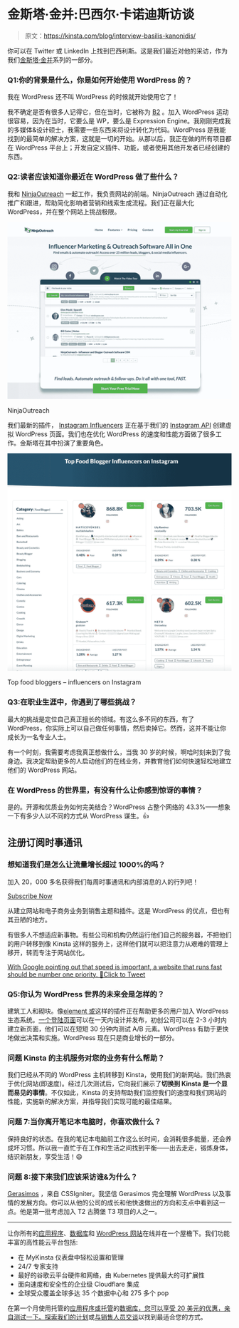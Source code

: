 # 金斯塔·金并:巴西尔·卡诺迪斯访谈

> 原文：<https://kinsta.com/blog/interview-basilis-kanonidis/>

你可以在 Twitter 或 LinkedIn 上找到巴西利斯。这是我们最近对他的采访，作为我们[金斯塔·金并](https://kinsta.com/?post_type=post&s=kingpin)系列的一部分。

### Q1:你的背景是什么，你是如何开始使用 WordPress 的？

我在 WordPress 还不叫 WordPress 的时候就开始使用它了！

我不确定是否有很多人记得它，但在当时，它被称为 [B2](https://kinsta.com/learn/wordpress-history/#history-of-wordpress) 。加入 WordPress 运动很容易，因为在当时，它要么是 WP，要么是 Expression Engine。我刚刚完成我的多媒体&设计硕士，我需要一些东西来将设计转化为代码。WordPress 是我能找到的最简单的解决方案，这就是一切的开始。从那以后，我正在做的所有项目都在 WordPress 平台上；开发自定义插件、功能，或者使用其他开发者已经创建的东西。

### Q2:读者应该知道你最近在 WordPress 做了些什么？

我和 [NinjaOutreach](https://ninjaoutreach.com/) 一起工作，我负责网站的前端。NinjaOutreach 通过自动化推广和跟进，帮助简化影响者营销和线索生成流程。我们正在最大化 WordPress，并在整个网站上挑战极限。

[![NinjaOutreach](img/63ca34156bc1eb3196c4d6f4752c2360.png)](https://ninjaoutreach.com/)

NinjaOutreach



我们最新的插件， [Instagram Influencers](https://ninjaoutreach.com/instagram-influencers/) 正在基于我们的 [Instagram API](https://ninjaoutreach.com/social-api/) 创建虚拟 WordPress 页面。我们也在优化 WordPress 的速度和性能方面做了很多工作。金斯塔在其中扮演了重要角色。

![Top food bloggers - influencers on Instagram](img/306f7ee891ebaa203671e500769501cc.png)

Top food bloggers – influencers on Instagram



### Q3:在职业生涯中，你遇到了哪些挑战？

最大的挑战是定位自己真正擅长的领域。有这么多不同的东西，有了 WordPress，你实际上可以自己做任何事情，然后卖掉它。然而，这并不能让你成长为一名专业人士。

有一个时刻，我需要考虑我真正想做什么，当我 30 岁的时候，啊哈时刻来到了我身边。我决定帮助更多的人启动他们的在线业务，并教育他们如何快速轻松地建立他们的 WordPress 网站。

### 在 WordPress 的世界里，有没有什么让你感到惊讶的事情？

是的。开源和优质业务如何完美结合？WordPress 占整个网络的 43.3%——想象一下有多少人以不同的方式从 WordPress 谋生。👍

## 注册订阅时事通讯



### 想知道我们是怎么让流量增长超过 1000%的吗？

加入 20，000 多名获得我们每周时事通讯和内部消息的人的行列吧！

[Subscribe Now](#newsletter)

从建立网站和电子商务业务到销售主题和插件。这是 WordPress 的优点，但也有其丑陋的地方。

有很多人不想适应新事物。有些公司和机构仍然运行他们自己的服务器，不把他们的用户转移到像 Kinsta 这样的服务上，这样他们就可以把注意力从艰难的管理上移开，转而专注于网站优化。

[With Google pointing out that speed is important, a website that runs fast should be number one priority. 🚀Click to Tweet](https://twitter.com/intent/tweet?url=https%3A%2F%2Fkinsta.com%2Fblog%2Finterview-basilis-kanonidis%2F&via=kinsta&text=With+Google+pointing+out+that+speed+is+important%2C+a+website+that+runs+fast+should+be+number+one+priority.+%F0%9F%9A%80&hashtags=webperf%2Cwebdev)

### Q5:你认为 WordPress 世界的未来会是怎样的？

建筑工人和砌块。像[element 或](https://kinsta.com/partners/elementor/)这样的插件正在帮助更多的用户加入 WordPress 生态系统。[一个登陆页面](https://kinsta.com/blog/wordpress-landing-page-plugins/)可以在一天内设计并发布，初创公司可以在 2-3 小时内建立新页面，他们可以在短短 30 分钟内测试 A/B 元素。WordPress 有助于更快地做出决策和实施。WordPress 现在只是商业增长的一部分。

### 问题 Kinsta 的主机服务对您的业务有什么帮助？

我们已经从不同的 WordPress 主机转移到 Kinsta，使用我们的新网站。我们热衷于优化网站(即速度)。经过几次测试后，它向我们展示了**切换到 Kinsta 是一个显而易见的事情**。不仅如此，Kinsta 的支持帮助我们监控我们的速度和我们网站的性能，实施新的解决方案，并指导我们实现可能的最佳结果。

### 问题 7:当你离开笔记本电脑时，你喜欢做什么？

保持良好的状态。在我的笔记本电脑前工作这么长时间，会消耗很多能量，还会养成坏习惯。所以我一直忙于在工作和生活之间找到平衡——出去走走，锻炼身体，结识新朋友，享受生活！😄

### 问题 8:接下来我们应该采访谁&为什么？

[Gerasimos](https://twitter.com/tsiger) ，来自 CSSIgniter。我坚信 Gerasimos 完全理解 WordPress 以及事情的发展方向。你可以从他的公司的成长和他快速做出的方向和支点中看到这一点。他是第一批考虑加入 T2 古腾堡 T3 项目的人之一。

* * *

让你所有的[应用程序](https://kinsta.com/application-hosting/)、[数据库](https://kinsta.com/database-hosting/)和 [WordPress 网站](https://kinsta.com/wordpress-hosting/)在线并在一个屋檐下。我们功能丰富的高性能云平台包括:

*   在 MyKinsta 仪表盘中轻松设置和管理
*   24/7 专家支持
*   最好的谷歌云平台硬件和网络，由 Kubernetes 提供最大的可扩展性
*   面向速度和安全性的企业级 Cloudflare 集成
*   全球受众覆盖全球多达 35 个数据中心和 275 多个 pop

在第一个月使用托管的[应用程序或托管](https://kinsta.com/application-hosting/)的[数据库，您可以享受 20 美元的优惠，亲自测试一下。探索我们的](https://kinsta.com/database-hosting/)[计划](https://kinsta.com/plans/)或[与销售人员交谈](https://kinsta.com/contact-us/)以找到最适合您的方式。